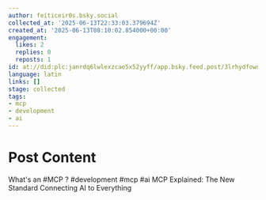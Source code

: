 ```yaml
---
author: feiticeir0s.bsky.social
collected_at: '2025-06-13T22:33:03.379694Z'
created_at: '2025-06-13T08:10:02.854000+00:00'
engagement:
  likes: 2
  replies: 0
  reposts: 1
id: at://did:plc:janrdq6lwlexzcae5x52yyff/app.bsky.feed.post/3lrhydfownk2f
language: latin
links: []
stage: collected
tags:
- mcp
- development
- ai
---
```


# Post Content

What's an #MCP ?
#development #mcp #ai 
MCP Explained: The New Standard Connecting AI to Everything